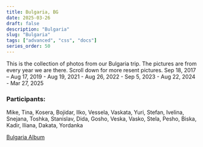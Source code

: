 ```yaml
---
title: Bulgaria, BG
date: 2025-03-26
draft: false
description: "Bulgaria"
slug: "Bulgaria"
tags: ["advanced", "css", "docs"]
series_order: 50
---
```


This is the collection of photos from our Bulgaria trip. The pictures are from every year we are there. Scroll down for more resent pictures. 
Sep 18, 2017 – Aug 17, 2019 - Aug 19, 2021 - Aug 26, 2022 - Sep 5, 2023 - Aug 22, 2024 - Mar 27, 2025

### Participants:
Mike, Tina, Kosera, Bojidar, Ilko, Vessela, Vaskata, Yuri, Stefan, Ivelina, Snejana, Toshka, Stanislav, Dida, Gosho, Veska, Vasko, Stela, Pesho, Biska, Kadir, Iliana, Dakata, Yordanka

[Bulgaria Album](https://photos.app.goo.gl/PwjI2fcUiSFOkBIx2)
